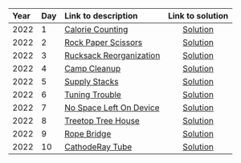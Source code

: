 | Year | Day | Link to description | Link to solution
|:---|:---|:---|:---:|
| 2022 |                      1 | [Calorie Counting](https://adventofcode.com/2022/day/1) | [Solution](https://github.com/versenyi98/programming-contests/tree/master/Advent%20of%20Code/2022/Day%20%20%20%20%20%20%20%20%20%20%20%20%20%20%20%20%20%20%20%20%20%201%20-%20Calorie%20Counting)|
| 2022 |                      2 | [Rock Paper Scissors](https://adventofcode.com/2022/day/2) | [Solution](https://github.com/versenyi98/programming-contests/tree/master/Advent%20of%20Code/2022/Day%20%20%20%20%20%20%20%20%20%20%20%20%20%20%20%20%20%20%20%20%20%202%20-%20Rock%20Paper%20Scissors)|
| 2022 |                      3 | [Rucksack Reorganization](https://adventofcode.com/2022/day/3) | [Solution](https://github.com/versenyi98/programming-contests/tree/master/Advent%20of%20Code/2022/Day%20%20%20%20%20%20%20%20%20%20%20%20%20%20%20%20%20%20%20%20%20%203%20-%20Rucksack%20Reorganization)|
| 2022 |                      4 | [Camp Cleanup](https://adventofcode.com/2022/day/4) | [Solution](https://github.com/versenyi98/programming-contests/tree/master/Advent%20of%20Code/2022/Day%20%20%20%20%20%20%20%20%20%20%20%20%20%20%20%20%20%20%20%20%20%204%20-%20Camp%20Cleanup)|
| 2022 |                      5 | [Supply Stacks](https://adventofcode.com/2022/day/5) | [Solution](https://github.com/versenyi98/programming-contests/tree/master/Advent%20of%20Code/2022/Day%20%20%20%20%20%20%20%20%20%20%20%20%20%20%20%20%20%20%20%20%20%205%20-%20Supply%20Stacks)|
| 2022 |                      6 | [Tuning Trouble](https://adventofcode.com/2022/day/6) | [Solution](https://github.com/versenyi98/programming-contests/tree/master/Advent%20of%20Code/2022/Day%20%20%20%20%20%20%20%20%20%20%20%20%20%20%20%20%20%20%20%20%20%206%20-%20Tuning%20Trouble)|
| 2022 |                      7 | [No Space Left On Device](https://adventofcode.com/2022/day/7) | [Solution](https://github.com/versenyi98/programming-contests/tree/master/Advent%20of%20Code/2022/Day%20%20%20%20%20%20%20%20%20%20%20%20%20%20%20%20%20%20%20%20%20%207%20-%20No%20Space%20Left%20On%20Device)|
| 2022 |                      8 | [Treetop Tree House](https://adventofcode.com/2022/day/8) | [Solution](https://github.com/versenyi98/programming-contests/tree/master/Advent%20of%20Code/2022/Day%20%20%20%20%20%20%20%20%20%20%20%20%20%20%20%20%20%20%20%20%20%208%20-%20Treetop%20Tree%20House)|
| 2022 |                      9 | [Rope Bridge](https://adventofcode.com/2022/day/9) | [Solution](https://github.com/versenyi98/programming-contests/tree/master/Advent%20of%20Code/2022/Day%20%20%20%20%20%20%20%20%20%20%20%20%20%20%20%20%20%20%20%20%20%209%20-%20Rope%20Bridge)|
| 2022 |                     10 | [CathodeRay Tube](https://adventofcode.com/2022/day/10) | [Solution](https://github.com/versenyi98/programming-contests/tree/master/Advent%20of%20Code/2022/Day%20%20%20%20%20%20%20%20%20%20%20%20%20%20%20%20%20%20%20%20%2010%20-%20CathodeRay%20Tube)|
